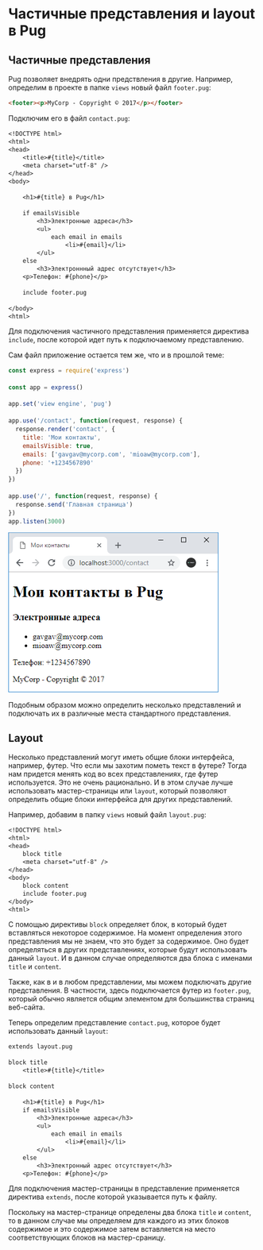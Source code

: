 # Частичные представления и layout в Pug

## Частичные представления

Pug позволяет внедрять одни предствления в другие. Например, определим в проекте в папке `views` новый файл `footer.pug`:

```html
<footer><p>MyCorp - Copyright © 2017</p></footer>
```

Подключим его в файл `contact.pug`:

```
<!DOCTYPE html>
<html>
<head>
    <title>#{title}</title>
    <meta charset="utf-8" />
</head>
<body>

    <h1>#{title} в Pug</h1>

    if emailsVisible
        <h3>Электронные адреса</h3>
        <ul>
            each email in emails
                <li>#{email}</li>
        </ul>
    else
        <h3>Электроннный адрес отсутствует</h3>
    <p>Телефон: #{phone}</p>

    include footer.pug

</body>
<html>
```

Для подключения частичного представления применяется директива `include`, после которой идет путь к подключаемому представлению.

Сам файл приложение остается тем же, что и в прошлой теме:

```js
const express = require('express')

const app = express()

app.set('view engine', 'pug')

app.use('/contact', function(request, response) {
  response.render('contact', {
    title: 'Мои контакты',
    emailsVisible: true,
    emails: ['gavgav@mycorp.com', 'mioaw@mycorp.com'],
    phone: '+1234567890'
  })
})

app.use('/', function(request, response) {
  response.send('Главная страница')
})
app.listen(3000)
```

![4.31.png](4.31.png)

Подобным образом можно определить несколько представлений и подключать их в различные места стандартного представления.

## Layout

Несколько представлений могут иметь общие блоки интерфейса, например, футер. Что если мы захотим пометь текст в футере? Тогда нам придется менять код во всех представлениях, где футер используется. Это не очень рационально. И в этом случае лучше использовать мастер-страницы или `layout`, который позволяют определить общие блоки интерфейса для других представлений.

Например, добавим в папку `views` новый файл `layout.pug`:

```
<!DOCTYPE html>
<html>
<head>
    block title
    <meta charset="utf-8" />
</head>
<body>
    block content
    include footer.pug
</body>
<html>
```

С помощью директивы `block` определяет блок, в который будет вставляться некоторое содержимое. На момент определения этого представления мы не знаем, что это будет за содержимое. Оно будет определяться в других представлениях, которые будут использовать данный `layout`. И в данном случае определяются два блока с именами `title` и `content`.

Также, как в и в любом представлении, мы можем подключать другие представления. В частности, здесь подключается футер из `footer.pug`, который обычно является общим элементом для большинства страниц веб-сайта.

Теперь определим представление `contact.pug`, которое будет использовать данный `layout`:

```
extends layout.pug

block title
    <title>#{title}</title>

block content

    <h1>#{title} в Pug</h1>
    if emailsVisible
        <h3>Электронные адреса</h3>
        <ul>
            each email in emails
                <li>#{email}</li>
        </ul>
    else
        <h3>Электронный адрес отсутствует</h3>
    <p>Телефон: #{phone}</p>
```

Для подключения мастер-страницы в представление применяется директива `extends`, после которой указывается путь к файлу.

Поскольку на мастер-странице определены два блока `title` и `content`, то в данном случае мы определяем для каждого из этих блоков содержимое и это содержимое затем вставляется на место соответствующих блоков на мастер-сраницу.
